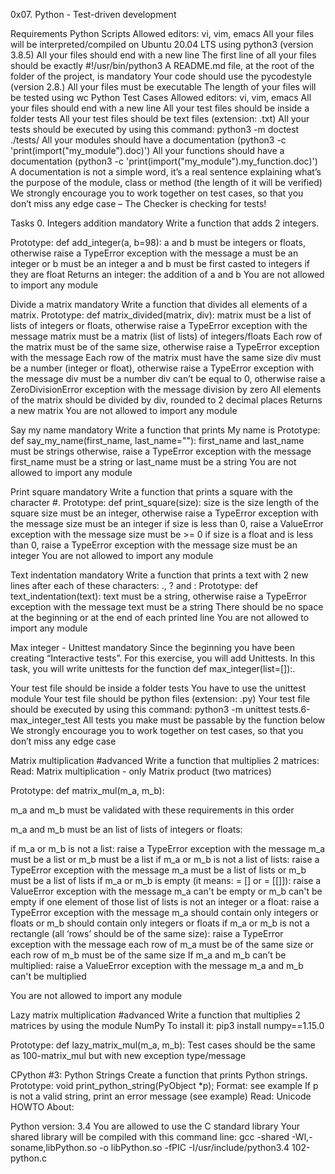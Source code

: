0x07. Python - Test-driven development

Requirements Python Scripts Allowed editors: vi, vim, emacs All your files will be interpreted/compiled on Ubuntu 20.04 LTS using python3 (version 3.8.5) All your files should end with a new line The first line of all your files should be exactly #!/usr/bin/python3 A README.md file, at the root of the folder of the project, is mandatory Your code should use the pycodestyle (version 2.8.) All your files must be executable The length of your files will be tested using wc Python Test Cases Allowed editors: vi, vim, emacs All your files should end with a new line All your test files should be inside a folder tests All your test files should be text files (extension: .txt) All your tests should be executed by using this command: python3 -m doctest ./tests/ All your modules should have a documentation (python3 -c 'print(import("my_module").doc)') All your functions should have a documentation (python3 -c 'print(import("my_module").my_function.doc)') A documentation is not a simple word, it’s a real sentence explaining what’s the purpose of the module, class or method (the length of it will be verified) We strongly encourage you to work together on test cases, so that you don’t miss any edge case – The Checker is checking for tests!

Tasks 0. Integers addition mandatory Write a function that adds 2 integers.

Prototype: def add_integer(a, b=98): a and b must be integers or floats, otherwise raise a TypeError exception with the message a must be an integer or b must be an integer a and b must be first casted to integers if they are float Returns an integer: the addition of a and b You are not allowed to import any module

Divide a matrix mandatory Write a function that divides all elements of a matrix.
Prototype: def matrix_divided(matrix, div): matrix must be a list of lists of integers or floats, otherwise raise a TypeError exception with the message matrix must be a matrix (list of lists) of integers/floats Each row of the matrix must be of the same size, otherwise raise a TypeError exception with the message Each row of the matrix must have the same size div must be a number (integer or float), otherwise raise a TypeError exception with the message div must be a number div can’t be equal to 0, otherwise raise a ZeroDivisionError exception with the message division by zero All elements of the matrix should be divided by div, rounded to 2 decimal places Returns a new matrix You are not allowed to import any module

Say my name mandatory Write a function that prints My name is
Prototype: def say_my_name(first_name, last_name=""): first_name and last_name must be strings otherwise, raise a TypeError exception with the message first_name must be a string or last_name must be a string You are not allowed to import any module

Print square mandatory Write a function that prints a square with the character #.
Prototype: def print_square(size): size is the size length of the square size must be an integer, otherwise raise a TypeError exception with the message size must be an integer if size is less than 0, raise a ValueError exception with the message size must be >= 0 if size is a float and is less than 0, raise a TypeError exception with the message size must be an integer You are not allowed to import any module

Text indentation mandatory Write a function that prints a text with 2 new lines after each of these characters: ., ? and :
Prototype: def text_indentation(text): text must be a string, otherwise raise a TypeError exception with the message text must be a string There should be no space at the beginning or at the end of each printed line You are not allowed to import any module

Max integer - Unittest mandatory Since the beginning you have been creating “Interactive tests”. For this exercise, you will add Unittests.
In this task, you will write unittests for the function def max_integer(list=[]):.

Your test file should be inside a folder tests You have to use the unittest module Your test file should be python files (extension: .py) Your test file should be executed by using this command: python3 -m unittest tests.6-max_integer_test All tests you make must be passable by the function below We strongly encourage you to work together on test cases, so that you don’t miss any edge case

Matrix multiplication #advanced Write a function that multiplies 2 matrices:
Read: Matrix multiplication - only Matrix product (two matrices)

Prototype: def matrix_mul(m_a, m_b):

m_a and m_b must be validated with these requirements in this order

m_a and m_b must be an list of lists of integers or floats:

if m_a or m_b is not a list: raise a TypeError exception with the message m_a must be a list or m_b must be a list if m_a or m_b is not a list of lists: raise a TypeError exception with the message m_a must be a list of lists or m_b must be a list of lists if m_a or m_b is empty (it means: = [] or = [[]]): raise a ValueError exception with the message m_a can't be empty or m_b can't be empty if one element of those list of lists is not an integer or a float: raise a TypeError exception with the message m_a should contain only integers or floats or m_b should contain only integers or floats if m_a or m_b is not a rectangle (all ‘rows’ should be of the same size): raise a TypeError exception with the message each row of m_a must be of the same size or each row of m_b must be of the same size If m_a and m_b can’t be multiplied: raise a ValueError exception with the message m_a and m_b can't be multiplied

You are not allowed to import any module

Lazy matrix multiplication #advanced Write a function that multiplies 2 matrices by using the module NumPy
To install it: pip3 install numpy==1.15.0

Prototype: def lazy_matrix_mul(m_a, m_b): Test cases should be the same as 100-matrix_mul but with new exception type/message

CPython #3: Python Strings Create a function that prints Python strings.
Prototype: void print_python_string(PyObject *p); Format: see example If p is not a valid string, print an error message (see example) Read: Unicode HOWTO About:

Python version: 3.4 You are allowed to use the C standard library Your shared library will be compiled with this command line: gcc -shared -Wl,-soname,libPython.so -o libPython.so -fPIC -I/usr/include/python3.4 102-python.c
